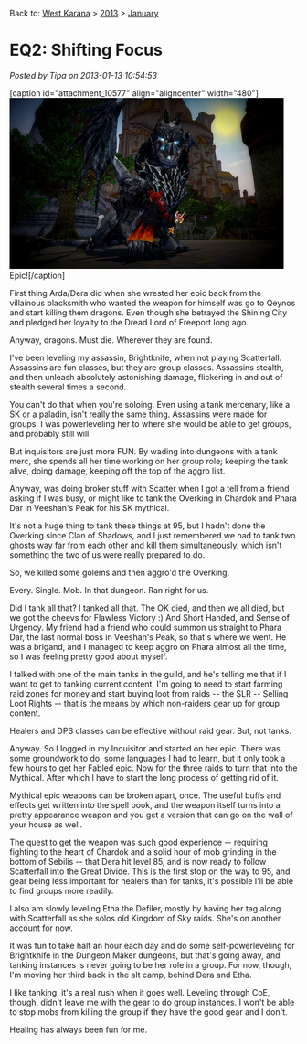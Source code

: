 Back to: [West Karana](/posts/westkarana.md) > [2013](/posts/2013/westkarana.md) > [January](./westkarana.md)
# EQ2: Shifting Focus

*Posted by Tipa on 2013-01-13 10:54:53*

[caption id="attachment\_10577" align="aligncenter" width="480"][![](../../../uploads/2013/01/EverQuest2-2013-01-13-00-17-16-22-480x299.jpg "Epic!")](../../../uploads/2013/01/EverQuest2-2013-01-13-00-17-16-22.jpg) Epic![/caption]

First thing Arda/Dera did when she wrested her epic back from the villainous blacksmith who wanted the weapon for himself was go to Qeynos and start killing them dragons. Even though she betrayed the Shining City and pledged her loyalty to the Dread Lord of Freeport long ago.

Anyway, dragons. Must die. Wherever they are found.

I've been leveling my assassin, Brightknife, when not playing Scatterfall. Assassins are fun classes, but they are group classes. Assassins stealth, and then unleash absolutely astonishing damage, flickering in and out of stealth several times a second.

You can't do that when you're soloing. Even using a tank mercenary, like a SK or a paladin, isn't really the same thing. Assassins were made for groups. I was powerleveling her to where she would be able to get groups, and probably still will.

But inquisitors are just more FUN. By wading into dungeons with a tank merc, she spends all her time working on her group role; keeping the tank alive, doing damage, keeping off the top of the aggro list.

Anyway, was doing broker stuff with Scatter when I got a tell from a friend asking if I was busy, or might like to tank the Overking in Chardok and Phara Dar in Veeshan's Peak for his SK mythical.

It's not a huge thing to tank these things at 95, but I hadn't done the Overking since Clan of Shadows, and I just remembered we had to tank two ghosts way far from each other and kill them simultaneously, which isn't something the two of us were really prepared to do.

So, we killed some golems and then aggro'd the Overking.

Every. Single. Mob. In that dungeon. Ran right for us.

Did I tank all that? I tanked all that. The OK died, and then we all died, but we got the cheevs for Flawless Victory :) And Short Handed, and Sense of Urgency. My friend had a friend who could summon us straight to Phara Dar, the last normal boss in Veeshan's Peak, so that's where we went. He was a brigand, and I managed to keep aggro on Phara almost all the time, so I was feeling pretty good about myself.

I talked with one of the main tanks in the guild, and he's telling me that if I want to get to tanking current content, I'm going to need to start farming raid zones for money and start buying loot from raids -- the SLR -- Selling Loot Rights -- that is the means by which non-raiders gear up for group content.

Healers and DPS classes can be effective without raid gear. But, not tanks.

Anyway. So I logged in my Inquisitor and started on her epic. There was some groundwork to do, some languages I had to learn, but it only took a few hours to get her Fabled epic. Now for the three raids to turn that into the Mythical. After which I have to start the long process of getting rid of it.

Mythical epic weapons can be broken apart, once. The useful buffs and effects get written into the spell book, and the weapon itself turns into a pretty appearance weapon and you get a version that can go on the wall of your house as well.

The quest to get the weapon was such good experience -- requiring fighting to the heart of Chardok and a solid hour of mob grinding in the bottom of Sebilis -- that Dera hit level 85, and is now ready to follow Scatterfall into the Great Divide. This is the first stop on the way to 95, and gear being less important for healers than for tanks, it's possible I'll be able to find groups more readily.

I also am slowly leveling Etha the Defiler, mostly by having her tag along with Scatterfall as she solos old Kingdom of Sky raids. She's on another account for now.

It was fun to take half an hour each day and do some self-powerleveling for Brightknife in the Dungeon Maker dungeons, but that's going away, and tanking instances is never going to be her role in a group. For now, though, I'm moving her third back in the alt camp, behind Dera and Etha.

I like tanking, it's a real rush when it goes well. Leveling through CoE, though, didn't leave me with the gear to do group instances. I won't be able to stop mobs from killing the group if they have the good gear and I don't.

Healing has always been fun for me.

